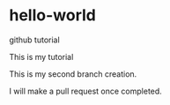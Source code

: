 # hello-world
github tutorial

This is my tutorial

This is my second branch creation.

I will make a pull request once completed.
